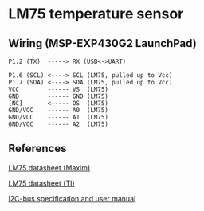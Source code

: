 LM75 temperature sensor
=======================

## Wiring (MSP-EXP430G2 LaunchPad)
```
P1.2 (TX)  -----> RX (USB<->UART)

P1.6 (SCL) <----> SCL (LM75, pulled up to Vcc)
P1.7 (SDA) <----> SDA (LM75, pulled up to Vcc)
VCC        ------ VS  (LM75)
GND        ------ GND (LM75)
[NC]       <----- OS  (LM75)
GND/VCC    ------ A0  (LM75)
GND/VCC    ------ A1  (LM75)
GND/VCC    ------ A2  (LM75)

```

## References
[LM75 datasheet (Maxim)](https://datasheets.maximintegrated.com/en/ds/LM75.pdf)

[LM75 datasheet (TI)](http://www.ti.com/lit/ds/symlink/lm75b.pdf)

[I2C-bus specification and user manual](http://www.nxp.com/documents/user_manual/UM10204.pdf)
